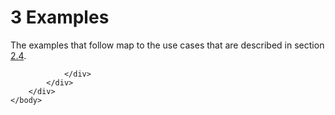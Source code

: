 <html dir="LTR" xmlns:mshelp="http://msdn.microsoft.com/mshelp" xmlns:ddue="http://ddue.schemas.microsoft.com/authoring/2003/5" xmlns:xlink="http://www.w3.org/1999/xlink" xmlns:tool="http://www.microsoft.com/tooltip">
    <head>
        <meta http-equiv="Content-Type" content="text/html; CHARSET=utf-8"></meta>
        <meta name="save" content="history"></meta>
        <title>3 Examples</title>
        <xml>
            <mshelp:toctitle title="3 Examples"></mshelp:toctitle>
            <mshelp:rltitle title="[MS-SSSO]: Examples"></mshelp:rltitle>
            <mshelp:keyword index="A" term="ec5a7e6d-dfa1-4298-b24d-990e2a63a125"></mshelp:keyword>
            <mshelp:attr name="DCSext.ContentType" value="open specification"></mshelp:attr>
            <mshelp:attr name="AssetID" value="ec5a7e6d-dfa1-4298-b24d-990e2a63a125"></mshelp:attr>
            <mshelp:attr name="TopicType" value="kbRef"></mshelp:attr>
            <mshelp:attr name="DCSext.Title" value="[MS-SSSO]: Examples" />
        </xml>
    </head>
    <body>
        <div id="header">
            <h1 class="heading">3 Examples</h1>
        </div>
        <div id="mainSection">
            <div id="mainBody">
                <div id="allHistory" class="saveHistory"></div>
                <div id="sectionSection0" class="section" name="collapseableSection">
                    

<p>The examples that follow map to the use cases that are
described in section <a href="ba541d26-73b8-4017-bef4-756068ae0a4b.html">2.4</a>.</p>


                </div>
            </div>
        </div>
    </body>
</html>